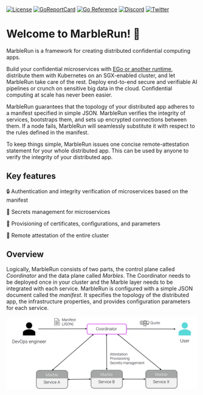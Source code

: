 <div class="shields">

[![License](https://img.shields.io/github/license/edgelesssys/marblerun)](https://github.com/edgelesssys/marblerun/blob/master/LICENSE)
[![GoReportCard](https://goreportcard.com/badge/github.com/edgelesssys/marblerun)](https://goreportcard.com/report/github.com/edgelesssys/marblerun)
[![Go Reference](https://pkg.go.dev/badge/github.com/edgelesssys/marblerun.svg)](https://pkg.go.dev/github.com/edgelesssys/marblerun)
[![Discord](https://img.shields.io/discord/823900998606651454?label=chat%20on%20discord)](https://discord.gg/rH8QTH56JN)
[![Twitter](https://img.shields.io/twitter/follow/EdgelessSystems?label=Follow)](https://twitter.com/EdgelessSystems)

</div>

# Welcome to MarbleRun! 🎉

MarbleRun is a framework for creating distributed confidential computing apps.

Build your confidential microservices with [EGo or another runtime](features/runtimes.md), distribute them with Kubernetes on an SGX-enabled cluster, and let MarbleRun take care of the rest. Deploy end-to-end secure and verifiable AI pipelines or crunch on sensitive big data in the cloud. Confidential computing at scale has never been easier.

MarbleRun guarantees that the topology of your distributed app adheres to a manifest specified in simple JSON. MarbleRun verifies the integrity of services, bootstraps them, and sets up encrypted connections between them. If a node fails, MarbleRun will seamlessly substitute it with respect to the rules defined in the manifest.

To keep things simple, MarbleRun issues one concise remote-attestation statement for your whole distributed app. This can be used by anyone to verify the integrity of your distributed app.

## Key features

🔒 Authentication and integrity verification of microservices based on the manifest


🔑 Secrets management for microservices


📃 Provisioning of certificates, configurations, and parameters


🔬 Remote attestation of the entire cluster

## Overview

Logically, MarbleRun consists of two parts, the control plane called *Coordinator* and the data plane called *Marbles*.
The Coordinator needs to be deployed once in your cluster and the Marble layer needs to be integrated with each service.
MarbleRun is configured with a simple JSON document called the *manifest*.
It specifies the topology of the distributed app, the infrastructure properties, and provides configuration parameters for each service.

![overview](_media/overview.svg)
